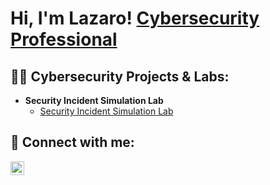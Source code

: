 <h1>Hi, I'm Lazaro! <a href="https://www.linkedin.com/in/lazaro-rivera-5a13b5233/">Cybersecurity Professional</a>
<h2>👨‍💻 Cybersecurity Projects & Labs:</h2>

- <b>Security Incident Simulation Lab</b>
  - [Security Incident Simulation Lab](https://github.com/ShamanLaz/Security-Incident-Simulation-Lab)

<h2> 🤳 Connect with me:</h2>

[<img align="left" alt="LazaroRivera | LinkedIn" width="22px" src="https://cdn.jsdelivr.net/npm/simple-icons@v3/icons/linkedin.svg" />][linkedin]

[linkedin]: https://www.linkedin.com/in/lazaro-rivera-5a13b5233/
<!--
